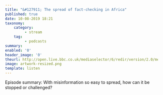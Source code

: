 ```yaml
---
title: "&#127911; The spread of fact-checking in Africa"
published: true
date: 10-08-2019 18:21
taxonomy:
    category:
         - stream
    tag:
         - podcasts
summary:
enabled: '0'
header_image: '0'
theurl: http://open.live.bbc.co.uk/mediaselector/6/redir/version/2.0/mediaset/audio-nondrm-download/proto/http/vpid/p07jm2jw.mp3
image: artwork-resized.png
template: listen
---
```

 
Episode summary: With misinformation so easy to spread, how can it be stopped or challenged?
